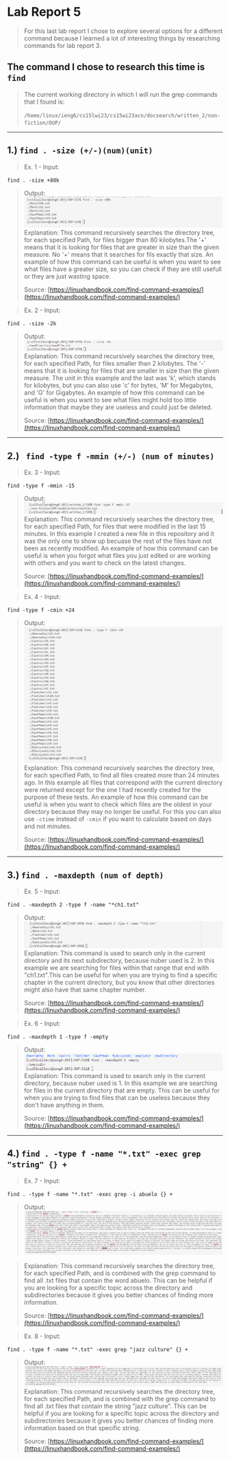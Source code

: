 # Lab Report 5
> For this last lab report I chose to explore several options for a different command because I learned a lot of interesting things by researching commands for lab report 3.

## The command I chose to research this time is `find`
> The current working directory in which I will run the grep commands that I found is:
>
>   `/home/linux/ieng6/cs15lwi23/cs15wi23acn/docsearch/written_2/non-fiction/OUP/`
---
## 1.) `find . -size (+/-)(num)(unit) `
> Ex. 1 - Input:
```
find . -size +80k
```
> Output: 
![Image](L5-P1.1.png)
> Explanation: This command recursively searches the directory tree, for each specified Path, for files bigger than 80 kilobytes.The '+' means that it is looking for files that are greater in size than the given measure. No '+' means that it searches for fils exactly that size. An example of how this command can be useful is when you want to see what files have a greater size, so you can check if they are still usefull or they are just wasting space.
> 
> Source: [https://linuxhandbook.com/find-command-examples/](https://linuxhandbook.com/find-command-examples/)

> Ex. 2 - Input:
```
find . -size -2k
```
> Output: 
![Image](L5-P1.2.png)
> Explanation: This command recursively searches the directory tree, for each specified Path, for files smaller than 2 kilobytes. The '-' means that it is looking for files that are smaller in size than the given measure. The unit in this example and the last was 'k', which stands for kilobytes, but you can also use 'c' for bytes, 'M' for Megabytes, and 'G' for Gigabytes. An example of how this command can be useful is when you want to see what files might hold too little information that maybe they are useless and could just be deleted.
> 
> Source: [https://linuxhandbook.com/find-command-examples/](https://linuxhandbook.com/find-command-examples/)
---
## 2.) ` find -type f -mmin (+/-) (num of minutes)`
> Ex. 3 - Input:
```
find -type f -mmin -15
```
> Output: 
![Image](L5-P2.1.png)
> Explanation: This command recursively searches the directory tree, for each specified Path, for files that were modified in the last 15 minutes. In this example I created a new file in this repository and it was the only one to show up becuase the rest of the files have not been as recently modified. An example of how this command can be useful is when you forgot what files you just edited or are working with others and you want to check on the latest changes.
> 
> Source: [https://linuxhandbook.com/find-command-examples/](https://linuxhandbook.com/find-command-examples/)

> Ex. 4  - Input:
```
find -type f -cmin +24
```
> Output: 
![Image](L5-P2.2.png)
> Explanation: This command recursively searches the directory tree, for each specified Path, to find all files created more than 24 minutes ago. In this example all files that correspond with the current directory were returned except for the one I had recently created for the purpose of these tests. An example of how this command can be useful is when you want to check which files are the oldest in your directory because they may no longer be useful. For this you can also use `-ctime` instead of `-cmin` if you want to calculate based on days and not minutes.
> 
> Source: [https://linuxhandbook.com/find-command-examples/](https://linuxhandbook.com/find-command-examples/)

---
## 3.) `find . -maxdepth (num of depth)`
> Ex. 5 - Input:
```
find . -maxdepth 2 -type f -name "*ch1.txt"
```
> Output: 
![Image](L5-P3.1.png)
> Explanation: This command is used to search only in the current directory and its next subdirectory, because nuber used is 2. In this example we are searching for files within that range that end with "ch1.txt".This can be useful for when you are trying to find a specific chapter in the current directory, but you know that other directories might also have that same chapter number. 
> 
> Source: [https://linuxhandbook.com/find-command-examples/](https://linuxhandbook.com/find-command-examples/)

> Ex. 6 - Input:
```
find . -maxdepth 1 -type f -empty
```
> Output: 
![Image](L5-P3.2.png)
> Explanation: This command is used to search only in the current directory, because nuber used is 1. In this example we are searching for files in the current directory that are empty. This can be useful for when you are trying to find files that can be useless because they don't have anything in them.
> 
> Source: [https://linuxhandbook.com/find-command-examples/](https://linuxhandbook.com/find-command-examples/)

---
## 4.) `find . -type f -name "*.txt" -exec grep "string" {} +`
> Ex. 7 - Input:
```
find . -type f -name "*.txt" -exec grep -i abuelo {} +
```
> Output: 
![Image](L5-P4.1.png)

> Explanation: This command recursively searches the directory tree, for each specified Path, and is combined with the grep command to find all .txt files that contain the word abuelo. This can be helpful if you are looking for a specific topic across the directory and subdirectories because it gives you better chances of finding more information.
> 
> Source: [https://linuxhandbook.com/find-command-examples/](https://linuxhandbook.com/find-command-examples/)


> Ex. 8 - Input:
```
find . -type f -name "*.txt" -exec grep "jazz culture" {} +
```
> Output: 
![Image](L5-P4.2.png)
> Explanation: This command recursively searches the directory tree, for each specified Path, and is combined with the grep command to find all .txt files that contain the string "jazz culture". This can be helpful if you are looking for a specific topic across the directory and subdirectories because it gives you better chances of finding more information based on that specific string.
> 
> Source: [https://linuxhandbook.com/find-command-examples/](https://linuxhandbook.com/find-command-examples/)
